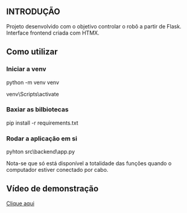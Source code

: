 <!-- formato de referência do Bruno Conti -->
## INTRODUÇÃO

Projeto desenvolvido com o objetivo controlar o robô a partir de Flask. Interface frontend criada com HTMX.

## Como utilizar

### Iniciar a venv

python -m venv venv

venv\Scripts\activate

### Baxiar as bilbiotecas

pip install -r requirements.txt

### Rodar a aplicação em si

pyhton src\backend\app.py

Nota-se que só está disponível a totalidade das funções quando o computador estiver conectado por cabo.

## Vídeo de demonstração

<a href="" target="_blank" rel="noopener noreferrer">Clique aqui</a>